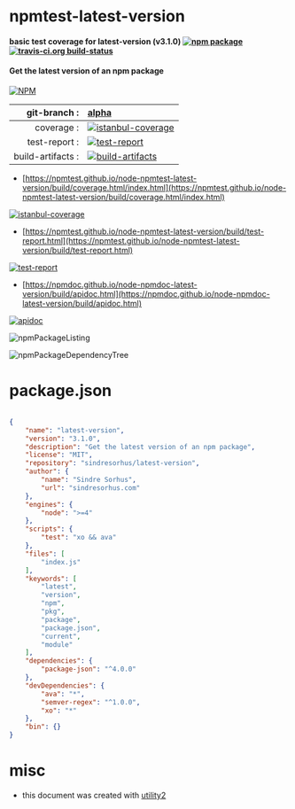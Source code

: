 # npmtest-latest-version

#### basic test coverage for  latest-version (v3.1.0)  [![npm package](https://img.shields.io/npm/v/npmtest-latest-version.svg?style=flat-square)](https://www.npmjs.org/package/npmtest-latest-version) [![travis-ci.org build-status](https://api.travis-ci.org/npmtest/node-npmtest-latest-version.svg)](https://travis-ci.org/npmtest/node-npmtest-latest-version)

#### Get the latest version of an npm package

[![NPM](https://nodei.co/npm/latest-version.png?downloads=true&downloadRank=true&stars=true)](https://www.npmjs.com/package/latest-version)

| git-branch : | [alpha](https://github.com/npmtest/node-npmtest-latest-version/tree/alpha)|
|--:|:--|
| coverage : | [![istanbul-coverage](https://npmtest.github.io/node-npmtest-latest-version/build/coverage.badge.svg)](https://npmtest.github.io/node-npmtest-latest-version/build/coverage.html/index.html)|
| test-report : | [![test-report](https://npmtest.github.io/node-npmtest-latest-version/build/test-report.badge.svg)](https://npmtest.github.io/node-npmtest-latest-version/build/test-report.html)|
| build-artifacts : | [![build-artifacts](https://npmtest.github.io/node-npmtest-latest-version/glyphicons_144_folder_open.png)](https://github.com/npmtest/node-npmtest-latest-version/tree/gh-pages/build)|

- [https://npmtest.github.io/node-npmtest-latest-version/build/coverage.html/index.html](https://npmtest.github.io/node-npmtest-latest-version/build/coverage.html/index.html)

[![istanbul-coverage](https://npmtest.github.io/node-npmtest-latest-version/build/screenCapture.buildCi.browser.%252Ftmp%252Fbuild%252Fcoverage.lib.html.png)](https://npmtest.github.io/node-npmtest-latest-version/build/coverage.html/index.html)

- [https://npmtest.github.io/node-npmtest-latest-version/build/test-report.html](https://npmtest.github.io/node-npmtest-latest-version/build/test-report.html)

[![test-report](https://npmtest.github.io/node-npmtest-latest-version/build/screenCapture.buildCi.browser.%252Ftmp%252Fbuild%252Ftest-report.html.png)](https://npmtest.github.io/node-npmtest-latest-version/build/test-report.html)

- [https://npmdoc.github.io/node-npmdoc-latest-version/build/apidoc.html](https://npmdoc.github.io/node-npmdoc-latest-version/build/apidoc.html)

[![apidoc](https://npmdoc.github.io/node-npmdoc-latest-version/build/screenCapture.buildCi.browser.%252Ftmp%252Fbuild%252Fapidoc.html.png)](https://npmdoc.github.io/node-npmdoc-latest-version/build/apidoc.html)

![npmPackageListing](https://npmtest.github.io/node-npmtest-latest-version/build/screenCapture.npmPackageListing.svg)

![npmPackageDependencyTree](https://npmtest.github.io/node-npmtest-latest-version/build/screenCapture.npmPackageDependencyTree.svg)



# package.json

```json

{
    "name": "latest-version",
    "version": "3.1.0",
    "description": "Get the latest version of an npm package",
    "license": "MIT",
    "repository": "sindresorhus/latest-version",
    "author": {
        "name": "Sindre Sorhus",
        "url": "sindresorhus.com"
    },
    "engines": {
        "node": ">=4"
    },
    "scripts": {
        "test": "xo && ava"
    },
    "files": [
        "index.js"
    ],
    "keywords": [
        "latest",
        "version",
        "npm",
        "pkg",
        "package",
        "package.json",
        "current",
        "module"
    ],
    "dependencies": {
        "package-json": "^4.0.0"
    },
    "devDependencies": {
        "ava": "*",
        "semver-regex": "^1.0.0",
        "xo": "*"
    },
    "bin": {}
}
```



# misc
- this document was created with [utility2](https://github.com/kaizhu256/node-utility2)
